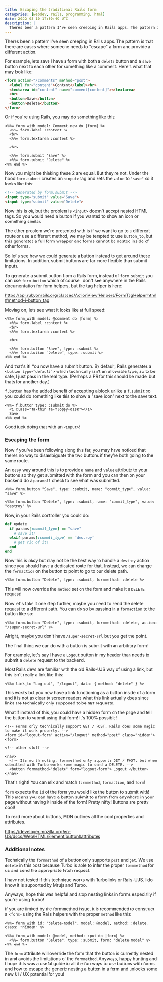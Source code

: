 ```yaml
---
title: Escaping the traditional Rails form
categories: [webdev, rails, programming, html]
date: 2022-03-10 17:30:49 UTC
description: |
  Theres been a pattern I've seen creeping in Rails apps. The pattern is that there are cases where...
---
```


Theres been a pattern I've seen creeping in Rails apps. The pattern is that there are cases where someone needs to "escape" a form and provide a different action.

For example, lets save I have a form with both a `delete` button and a `save` button next to each other for something like a comment. Here's what that may look like:

```html
<form action="/comments" method="post">
  <label for="content">Content</label><br>
  <textarea id="content" name="comment[content]"></textarea>
  <br>
  <button>Save</button>
  <button>Delete</button>
</form>
```

Or if you're using Rails, you may do something like this:

```erb
<%%= form_with model: Comment.new do |form| %>
  <%%= form.label :content %>
  <br>
  <%%= form.textarea :content %>

  <br>

  <%%= form.submit "Save" %>
  <%%= form.submit "Delete" %>
<%% end %>
```

Now you might be thinking these 2 are equal. But they're not. Under the hood `form.submit` creates an `<input>` tag and sets the `value` to `"save"` so it looks like this:

```html
<!-- Generated by form.submit -->
<input type="submit" value="Save">
<input type="submit" value="Delete">
```

Now this is _ok_, but the problem is `<input>` doesn't accept nested HTML tags. So you would need a button if you wanted to show an icon or something similar.

The other problem we're presented with is if we want to go to a different route or use a different method, we may be tempted to use `button_to`, but this generates a full form wrapper and forms cannot be nested inside of other forms.

So let's see how we could generate a button instead to get around these limitations. In addition, submit buttons are far more flexible than submit inputs.

To generate a submit button from a Rails form, instead of `form.submit` you can use `form.button` which of course I don't see anywhere in the Rails documentation for form helpers, but the tag helper is here:

https://api.rubyonrails.org/classes/ActionView/Helpers/FormTagHelper.html#method-i-button_tag

Moving on, lets see what it looks like at full speed:

```erb
<%%= form_with model: @comment do |form| %>
  <%%= form.label :content %>
  <br>
  <%%= form.textarea :content %>

  <br>

  <%%= form.button "Save", type: :submit %>
  <%%= form.button "Delete", type: :submit %>
<%% end %>
```

And that's it! You now have a submit button. By default, Rails generates a `<button type="default">` which technically isn't an allowable type, so to be safe, I just pass in the real type. (Perhaps a PR for this should be made, but thats for another day.)

`f.button` has the added benefit of accepting a block unlike a `f.submit` so you could do something like this to show a "save icon" next to the save text.

```erb
<%%= f.button type: :submit do %>
  <i class="fa-thin fa-floppy-disk"></i>
  Save
<%% end %>
```

Good luck doing that with an `<input>`!

### Escaping the form

Now if you've been following along this far, you may have noticed that theres no way to disambiguate the two buttons if they're both going to the same route.

An easy way around this is to provide a `name` and `value` attribute to your buttons so they get submitted with the form and you can then on your backend do a `params[]` check to see what was submitted.

```erb
<%%= form.button "Save", type: :submit, name: "commit_type", value: "save" %>

<%%= form.button "Delete", type: :submit, name: "commit_type", value: "destroy" %>
```

Now, in your Rails controller you could do:

```rb
def update
  if params[:commit_type] == "save"
    # save it!
  elsif params[:commit_type] == "destroy"
    # get rid of it!
  end
end
```

Now this is _okay_ but may not be the best way to handle a `destroy` action since you should have a dedicated route for that. Instead, we can change the `formaction` on the button to point to go to our delete path.

```erb
<%%= form.button "Delete", type: :submit, formmethod: :delete %>
```

This will now override the `method` set on the form and make it a `DELETE` request!

Now let's take it one step further, maybe you need to send the delete request to a different path. You can do so by passing in a `formaction` to the button like so:

```erb
<%%= form.button "Delete", type: :submit, formmethod: :delete, action: "/super-secret-url" %>
```

Alright, maybe you don't have `/super-secret-url` but you get the point.

The final thing we can do with a button is submit with an arbitrary form!

For example, let's say I have a `Logout` button in my header than needs to submit a `delete` request to the backend.

Most Rails devs are familiar with the old Rails-UJS way of using a link, but this isn't really a link like this:

```erb
<%%= link_to "Log out", "/logout", data: { method: "delete" } %>
```

This _works_ but you now have a link functioning as a button inside of a form and it is not as clear to screen readers what this link actually does since links are technically only supposed to be `GET` requests.

What if instead of this, you could have a hidden form on the page and tell the button to submit using that form! It's 100% possible!

```erb
<!-- Forms only technically support GET / POST. Rails does some magic to make it work properly. -->
<form id="logout-form" action="/logout" method="post" class="hidden"><form>

<!-- other stuff -->

<nav>
  <!-- Its worth noting, formmethod only supports GET / POST, but when submitted with Turbo works some magic to send a DELETE. -->
  <button formmethod="delete" form="logout-form"> Logout </button>
</nav>
```

That's right! You can mix and match `formmethod`, `formaction`, and `form`!

`form` expects the `id` of the form you would like the button to submit with! This means you can have a button submit to a form from anywhere in your page without having it inside of the form! Pretty nifty! Buttons are pretty cool!

To read more about buttons, MDN outlines all the cool properties and attributes.

https://developer.mozilla.org/en-US/docs/Web/HTML/Element/button#attributes

### Additional notes

Technically the `formmethod` of a button only supports `post` and `get`. We use `delete` in this post because Turbo is able to infer the proper `formmethod` for us and send the appropriate fetch request.

I have not tested if this technique works with Turbolinks or Rails-UJS. I do know it is supported by Mrujs and Turbo.

Anyways, hope this was helpful and stop nesting links in forms especially if you're using Turbo!

If you are limited by the formmethod issue, it is recommended to construct a `<form>` using the Rails helpers with the proper `method` like this:

```erb
<%%= form_with id: "delete-model", model: @model, method: :delete, class: "hidden" %>

<%%= form_with model: @model, method: :put do |form| %>
  <%%= form.button "Delete", type: :submit, form: "delete-model" %>
<%% end %>
```

The `form` attribute will override the form that the button is currently nested in and avoids the limitations of the `formmethod`. Anyways, happy hunting and I hope this was a useful guide to all the fun ways to use buttons with forms and how to escape the generic nesting a button in a form and unlocks some new UI / UX potential for you!
